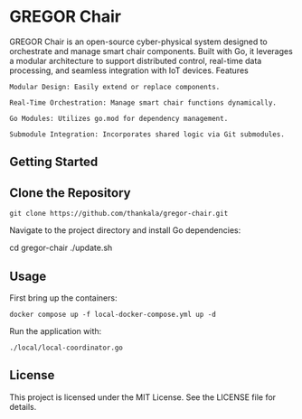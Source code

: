 # GREGOR Chair

GREGOR Chair is an open-source cyber-physical system designed to orchestrate and manage smart chair components. Built with Go, it leverages a modular architecture to support distributed control, real-time data processing, and seamless integration with IoT devices.
Features

    Modular Design: Easily extend or replace components.

    Real-Time Orchestration: Manage smart chair functions dynamically.

    Go Modules: Utilizes go.mod for dependency management.

    Submodule Integration: Incorporates shared logic via Git submodules.

## Getting Started
## Clone the Repository
``` 
git clone https://github.com/thankala/gregor-chair.git 
```
Navigate to the project directory and install Go dependencies:

cd gregor-chair
./update.sh

## Usage

First bring up the containers:

```
docker compose up -f local-docker-compose.yml up -d
```

Run the application with:


```
./local/local-coordinator.go
```

## License

This project is licensed under the MIT License. See the LICENSE file for details.